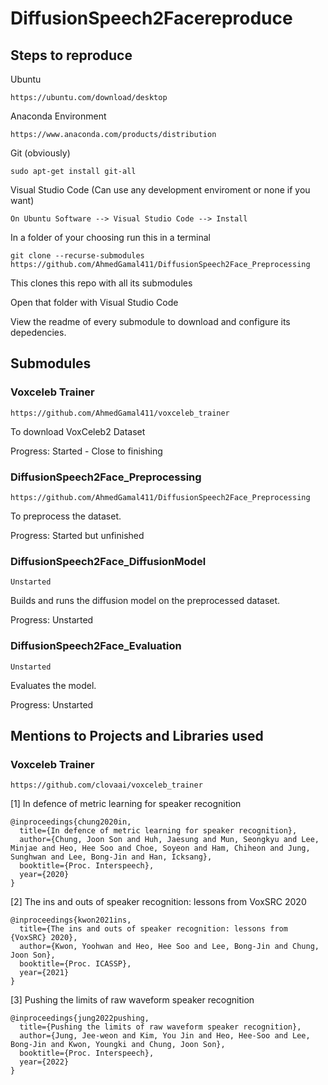 # DiffusionSpeech2Facereproduce

## Steps to reproduce

Ubuntu 
```
https://ubuntu.com/download/desktop
```

Anaconda Environment
```
https://www.anaconda.com/products/distribution
```

Git (obviously)
```
sudo apt-get install git-all
```

Visual Studio Code (Can use any development enviroment or none if you want)
```
On Ubuntu Software --> Visual Studio Code --> Install
```

In a folder of your choosing run this in a terminal
```
git clone --recurse-submodules https://github.com/AhmedGamal411/DiffusionSpeech2Face_Preprocessing
```
This clones this repo with all its submodules

Open that folder with Visual Studio Code

View the readme of every submodule to download and configure its depedencies.

## Submodules

### Voxceleb Trainer

```
https://github.com/AhmedGamal411/voxceleb_trainer
```

To download VoxCeleb2 Dataset

Progress: Started - Close to finishing

### DiffusionSpeech2Face_Preprocessing

```
https://github.com/AhmedGamal411/DiffusionSpeech2Face_Preprocessing
```

To preprocess the dataset.

Progress: Started but unfinished

### DiffusionSpeech2Face_DiffusionModel

```
Unstarted
```

Builds and runs the diffusion model on the preprocessed dataset.

Progress: Unstarted

### DiffusionSpeech2Face_Evaluation

```
Unstarted
```

Evaluates the model.

Progress: Unstarted


## Mentions to Projects and Libraries used

### Voxceleb Trainer

```
https://github.com/clovaai/voxceleb_trainer
```

[1] In defence of metric learning for speaker recognition
```
@inproceedings{chung2020in,
  title={In defence of metric learning for speaker recognition},
  author={Chung, Joon Son and Huh, Jaesung and Mun, Seongkyu and Lee, Minjae and Heo, Hee Soo and Choe, Soyeon and Ham, Chiheon and Jung, Sunghwan and Lee, Bong-Jin and Han, Icksang},
  booktitle={Proc. Interspeech},
  year={2020}
}
```

[2] The ins and outs of speaker recognition: lessons from VoxSRC 2020
```
@inproceedings{kwon2021ins,
  title={The ins and outs of speaker recognition: lessons from {VoxSRC} 2020},
  author={Kwon, Yoohwan and Heo, Hee Soo and Lee, Bong-Jin and Chung, Joon Son},
  booktitle={Proc. ICASSP},
  year={2021}
}
```

[3] Pushing the limits of raw waveform speaker recognition
```
@inproceedings{jung2022pushing,
  title={Pushing the limits of raw waveform speaker recognition},
  author={Jung, Jee-weon and Kim, You Jin and Heo, Hee-Soo and Lee, Bong-Jin and Kwon, Youngki and Chung, Joon Son},
  booktitle={Proc. Interspeech},
  year={2022}
}
```
